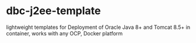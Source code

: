 # dbc-j2ee-template
lightweight templates for Deployment of Oracle Java 8+ and Tomcat 8.5+ in container, works with any OCP, Docker platform
